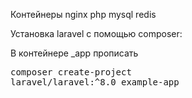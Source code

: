 Контейнеры nginx php mysql redis 

Установка laravel c помощью composer:

В контейнере _app прописать  <pre>composer create-project laravel/laravel:^8.0 example-app</pre>
